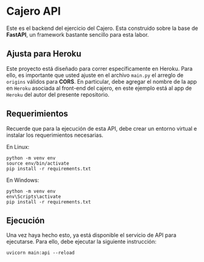 # Cajero API
Este es el backend del ejercicio del Cajero. Esta construido sobre la base de __FastAPI__, un framework bastante sencillo para esta labor. 

## Ajusta para Heroku
Este proyecto está diseñado para correr específicamente en Heroku. Para ello, es importante que usted ajuste en el archivo `main.py` el arreglo de `origins` válidos para __CORS__. En particular, debe agregar el nombre de la app en `Heroku` asociada al front-end del cajero, en este ejemplo está al app de `Heroku` del autor del presente repositorio. 

## Requerimientos
Recuerde que para la ejecución de esta API, debe crear un entorno virtual e instalar los requerimientos necesarias.

En Linux:
```
python -m venv env
source env/bin/activate
pip install -r requirements.txt
```

En Windows:
```
python -m venv env
env\Scripts\activate
pip install -r requirements.txt
```

## Ejecución
Una vez haya hecho esto, ya está disponible el servicio de API para ejecutarse. Para ello, debe ejecutar la siguiente instrucción:
```
uvicorn main:api --reload
```